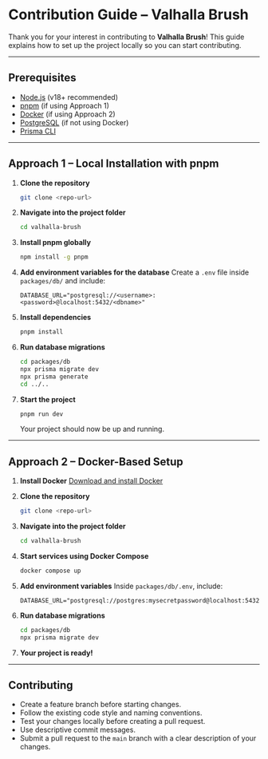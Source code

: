 

# Contribution Guide – Valhalla Brush

Thank you for your interest in contributing to **Valhalla Brush**!
This guide explains how to set up the project locally so you can start contributing.

---

## **Prerequisites**

* [Node.js](https://nodejs.org/) (v18+ recommended)
* [pnpm](https://pnpm.io/) (if using Approach 1)
* [Docker](https://www.docker.com/) (if using Approach 2)
* [PostgreSQL](https://www.postgresql.org/) (if not using Docker)
* [Prisma CLI](https://www.prisma.io/docs/reference/api-reference/command-reference)

---

## **Approach 1 – Local Installation with pnpm**

1. **Clone the repository**

   ```bash
   git clone <repo-url>
   ```
2. **Navigate into the project folder**

   ```bash
   cd valhalla-brush
   ```
3. **Install pnpm globally**

   ```bash
   npm install -g pnpm
   ```
4. **Add environment variables for the database**
   Create a `.env` file inside `packages/db/` and include:

   ```env
   DATABASE_URL="postgresql://<username>:<password>@localhost:5432/<dbname>"
   ```
5. **Install dependencies**

   ```bash
   pnpm install
   ```
6. **Run database migrations**

   ```bash
   cd packages/db
   npx prisma migrate dev
   npx prisma generate
   cd ../..
   ```
7. **Start the project**

   ```bash
   pnpm run dev
   ```

   Your project should now be up and running.

---

## **Approach 2 – Docker-Based Setup**

1. **Install Docker**
   [Download and install Docker](https://www.docker.com/get-started)
2. **Clone the repository**

   ```bash
   git clone <repo-url>
   ```
3. **Navigate into the project folder**

   ```bash
   cd valhalla-brush
   ```
4. **Start services using Docker Compose**

   ```bash
   docker compose up
   ```
5. **Add environment variables**
   Inside `packages/db/.env`, include:

   ```env
   DATABASE_URL="postgresql://postgres:mysecretpassword@localhost:5432/postgres"
   ```
6. **Run database migrations**

   ```bash
   cd packages/db
   npx prisma migrate dev
   ```
7. **Your project is ready!**

---

## **Contributing**

* Create a feature branch before starting changes.
* Follow the existing code style and naming conventions.
* Test your changes locally before creating a pull request.
* Use descriptive commit messages.
* Submit a pull request to the `main` branch with a clear description of your changes.

